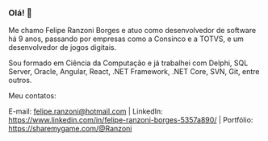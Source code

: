 ### Olá! 👋

Me chamo Felipe Ranzoni Borges e atuo como desenvolvedor de software há 9 anos, passando por empresas como a Consinco e a TOTVS, e um desenvolvedor de jogos digitais.

Sou formado em Ciência da Computação e já trabalhei com Delphi, SQL Server, Oracle, Angular, React, .NET Framework, .NET Core, SVN, Git, entre outros.

Meu contatos:

  E-mail: felipe.ranzoni@hotmail.com | LinkedIn: https://www.linkedin.com/in/felipe-ranzoni-borges-5357a890/ | Portfólio: https://sharemygame.com/@Ranzoni
